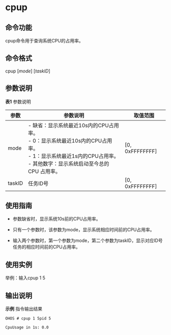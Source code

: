 # cpup


## 命令功能

cpup命令用于查询系统CPU的占用率。


## 命令格式

cpup [_mode_] [_taskID_]


## 参数说明

**表1** 参数说明

| 参数 | 参数说明 | 取值范围 | 
| -------- | -------- | -------- |
| mode | -&nbsp;缺省：显示系统最近10s内的CPU占用率。<br/>-&nbsp;0：显示系统最近10s内的CPU占用率。<br/>-&nbsp;1：显示系统最近1s内的CPU占用率。<br/>-&nbsp;其他数字：显示系统启动至今总的CPU&nbsp;占用率。 | [0, 0xFFFFFFFF] | 
| taskID | 任务ID号 | [0, 0xFFFFFFFF] | 


## 使用指南

- 参数缺省时，显示系统10s前的CPU占用率。

- 只有一个参数时，该参数为mode，显示系统相应时间前的CPU占用率。

- 输入两个参数时，第一个参数为mode，第二个参数为taskID，显示对应ID号任务的相应时间前的CPU占用率。


## 使用实例

举例：输入cpup 1 5


## 输出说明

**示例** 指令输出结果

```
OHOS # cpup 1 5pid 5 

CpuUsage in 1s: 0.0
```
